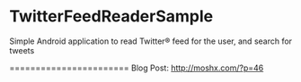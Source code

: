 TwitterFeedReaderSample
=======================

Simple Android application to read Twitter® feed for the user, and search for tweets

=======================
Blog Post: http://moshx.com/?p=46
